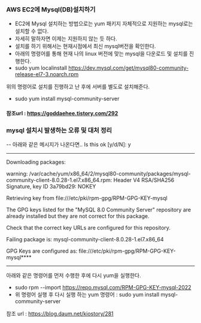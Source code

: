 ### AWS EC2에 Mysql(DB)설치하기
 - EC2에 Mysql 설치하는 방법으로는 yum 패키지 자체적으로 지원하는 mysql로는 설치할 수 없다.
 - 자세히 말하자면 이제는 지원하지 않는 듯 하다.
 - 설치를 하기 위해서는 현재시점에서 최신 mysql버전을 확인한다.
 - 아래의 명령어를 통해 현재 나의 linux 버전에 맞는 mysql을 다운로드 및 설치를 진행한다.
 - sudo yum localinstall https://dev.mysql.com/get/mysql80-community-release-el7-3.noarch.rpm

위의 명령어로 설치를 진행하고 난 후에 서버를 별도로 설치해준다.
 - sudo yum install mysql-community-server

#### 참조url : https://goddaehee.tistory.com/292


### mysql 설치시 발생하는 오류 및 대처 정리
-- 아래와 같은 메시지가 나온다면..
Is this ok [y/d/N]: y

****
Downloading packages:

warning: /var/cache/yum/x86_64/2/mysql80-community/packages/mysql-community-client-8.0.28-1.el7.x86_64.rpm: Header V4 RSA/SHA256 Signature, key ID 3a79bd29: NOKEY

Retrieving key from file:///etc/pki/rpm-gpg/RPM-GPG-KEY-mysql

The GPG keys listed for the "MySQL 8.0 Community Server" repository are already installed but they are not correct for this package.

Check that the correct key URLs are configured for this repository.

 Failing package is: mysql-community-client-8.0.28-1.el7.x86_64

 GPG Keys are configured as: file:///etc/pki/rpm-gpg/RPM-GPG-KEY-mysql****
****

 아래와 같은 명령어를 먼저 수행한 후에 다시 yum을 실행한다.
 - sudo rpm --import https://repo.mysql.com/RPM-GPG-KEY-mysql-2022
 - 위 명령어 실행 후 다시 실행 하는 yum 명령어 : sudo yum install mysql-community-server

참조 url : https://blog.daum.net/kiostory/281
